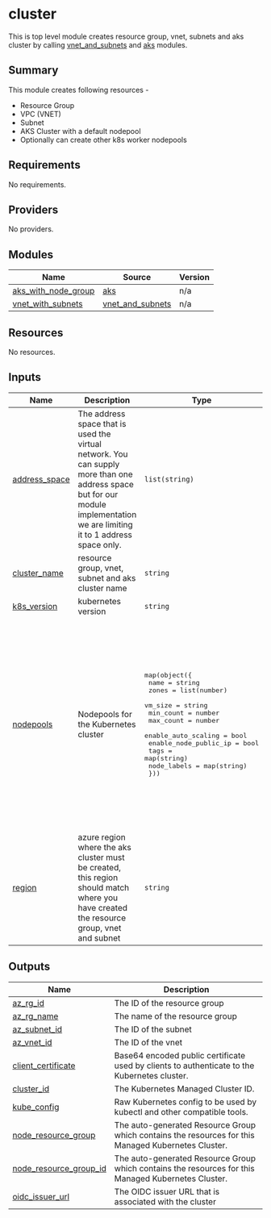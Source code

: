 # cluster

This is top level module creates resource group, vnet, subnets and aks cluster by calling [vnet_and_subnets](../modules/vnet_and_subnets/README.md) and [aks](../modules/aks/README.md) modules.

## Summary

This module creates following resources -
- Resource Group
- VPC (VNET)
- Subnet
- AKS Cluster with a default nodepool
- Optionally can create other k8s worker nodepools

## Requirements

No requirements.

## Providers

No providers.

## Modules

| Name | Source | Version |
|------|--------|---------|
| <a name="module_aks_with_node_group"></a> [aks\_with\_node\_group](#module\_aks\_with\_node\_group) | [aks](../modules/aks) | n/a |
| <a name="module_vnet_with_subnets"></a> [vnet\_with\_subnets](#module\_vnet\_with\_subnets) | [vnet_and_subnets](../modules/vnet_and_subnets) | n/a |

## Resources

No resources.

## Inputs

| Name | Description | Type | Default | Required |
|------|-------------|------|---------|:--------:|
| <a name="input_address_space"></a> [address\_space](#input\_address\_space) | The address space that is used the virtual network. You can supply more than one address space but for our module implementation we are limiting it to 1 address space only. | `list(string)` | <pre>[<br>  "10.1.0.0/16"<br>]</pre> | no |
| <a name="input_cluster_name"></a> [cluster\_name](#input\_cluster\_name) | resource group, vnet, subnet and aks cluster name | `string` | n/a | yes |
| <a name="input_k8s_version"></a> [k8s\_version](#input\_k8s\_version) | kubernetes version | `string` | `"1.26"` | no |
| <a name="input_nodepools"></a> [nodepools](#input\_nodepools) | Nodepools for the Kubernetes cluster | <pre>map(object({<br>    name                  = string<br>    zones                 = list(number)<br>    vm_size               = string<br>    min_count             = number<br>    max_count             = number<br>    enable_auto_scaling   = bool<br>    enable_node_public_ip = bool<br>    tags                  = map(string)<br>    node_labels           = map(string)<br>  }))</pre> | <pre>{<br>  "worker": {<br>    "enable_auto_scaling": true,<br>    "enable_node_public_ip": true,<br>    "max_count": 100,<br>    "min_count": 1,<br>    "name": "worker",<br>    "node_labels": {<br>      "worker-name": "worker"<br>    },<br>    "tags": {<br>      "worker_name": "worker"<br>    },<br>    "vm_size": "Standard_D2_v2",<br>    "zones": [<br>      1,<br>      2,<br>      3<br>    ]<br>  }<br>}</pre> | no |
| <a name="input_region"></a> [region](#input\_region) | azure region where the aks cluster must be created, this region should match where you have created the resource group, vnet and subnet | `string` | n/a | yes |

## Outputs

| Name | Description |
|------|-------------|
| <a name="output_az_rg_id"></a> [az\_rg\_id](#output\_az\_rg\_id) | The ID of the resource group |
| <a name="output_az_rg_name"></a> [az\_rg\_name](#output\_az\_rg\_name) | The name of the resource group |
| <a name="output_az_subnet_id"></a> [az\_subnet\_id](#output\_az\_subnet\_id) | The ID of the subnet |
| <a name="output_az_vnet_id"></a> [az\_vnet\_id](#output\_az\_vnet\_id) | The ID of the vnet |
| <a name="output_client_certificate"></a> [client\_certificate](#output\_client\_certificate) | Base64 encoded public certificate used by clients to authenticate to the Kubernetes cluster. |
| <a name="output_cluster_id"></a> [cluster\_id](#output\_cluster\_id) | The Kubernetes Managed Cluster ID. |
| <a name="output_kube_config"></a> [kube\_config](#output\_kube\_config) | Raw Kubernetes config to be used by kubectl and other compatible tools. |
| <a name="output_node_resource_group"></a> [node\_resource\_group](#output\_node\_resource\_group) | The auto-generated Resource Group which contains the resources for this Managed Kubernetes Cluster. |
| <a name="output_node_resource_group_id"></a> [node\_resource\_group\_id](#output\_node\_resource\_group\_id) | The auto-generated Resource Group which contains the resources for this Managed Kubernetes Cluster. |
| <a name="output_oidc_issuer_url"></a> [oidc\_issuer\_url](#output\_oidc\_issuer\_url) | The OIDC issuer URL that is associated with the cluster |